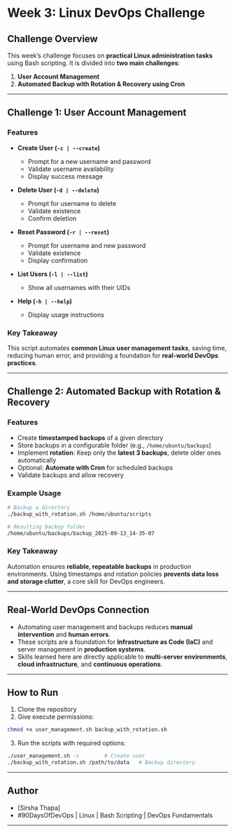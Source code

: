 # Week 3: Linux DevOps Challenge

## Challenge Overview

This week’s challenge focuses on **practical Linux administration tasks** using Bash scripting. It is divided into **two main challenges**:

1. **User Account Management**
2. **Automated Backup with Rotation & Recovery using Cron**

---

## Challenge 1: User Account Management

### Features

* **Create User (`-c | --create`)**

  * Prompt for a new username and password
  * Validate username availability
  * Display success message

* **Delete User (`-d | --delete`)**

  * Prompt for username to delete
  * Validate existence
  * Confirm deletion

* **Reset Password (`-r | --reset`)**

  * Prompt for username and new password
  * Validate existence
  * Display confirmation

* **List Users (`-l | --list`)**

  * Show all usernames with their UIDs

* **Help (`-h | --help`)**

  * Display usage instructions

### Key Takeaway

This script automates **common Linux user management tasks**, saving time, reducing human error, and providing a foundation for **real-world DevOps practices**.

---

## Challenge 2: Automated Backup with Rotation & Recovery

### Features

* Create **timestamped backups** of a given directory
* Store backups in a configurable folder (e.g., `/home/ubuntu/backups`)
* Implement **rotation**: Keep only the **latest 3 backups**, delete older ones automatically
* Optional: **Automate with Cron** for scheduled backups
* Validate backups and allow recovery

### Example Usage

```bash
# Backup a directory
./backup_with_rotation.sh /home/ubuntu/scripts

# Resulting backup folder
/home/ubuntu/backups/backup_2025-09-13_14-35-07
```

### Key Takeaway

Automation ensures **reliable, repeatable backups** in production environments. Using timestamps and rotation policies **prevents data loss and storage clutter**, a core skill for DevOps engineers.

---

## Real-World DevOps Connection

* Automating user management and backups reduces **manual intervention** and **human errors**.
* These scripts are a foundation for **Infrastructure as Code (IaC)** and server management in **production systems**.
* Skills learned here are directly applicable to **multi-server environments**, **cloud infrastructure**, and **continuous operations**.

---

## How to Run

1. Clone the repository
2. Give execute permissions:

```bash
chmod +x user_management.sh backup_with_rotation.sh
```

3. Run the scripts with required options:

```bash
./user_management.sh -c        # Create user
./backup_with_rotation.sh /path/to/data   # Backup directory
```

---

## Author

* \[Sirsha Thapa]
* \#90DaysOfDevOps | Linux | Bash Scripting | DevOps Fundamentals

---
